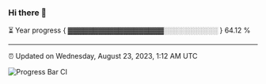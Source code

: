 ### Hi there 👋

⏳ Year progress { ▓▓▓▓▓▓▓▓▓▓▓▓▓▓▓▓▓▓▓░░░░░░░░░░░ } 64.12 %

---

⏰ Updated on Wednesday, August 23, 2023, 1:12 AM UTC

![Progress Bar CI](https://github.com/arthurbuhl/arthurbuhl/workflows/Progress%20Bar%20CI/badge.svg)
